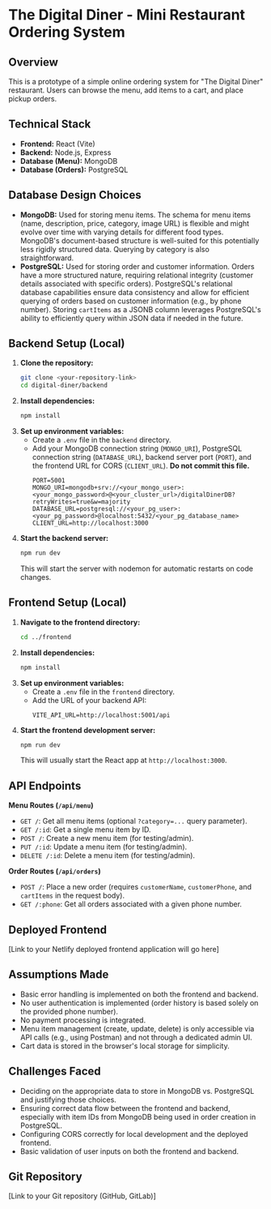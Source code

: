 # The Digital Diner - Mini Restaurant Ordering System

## Overview

This is a prototype of a simple online ordering system for "The Digital Diner" restaurant. Users can browse the menu, add items to a cart, and place pickup orders.

## Technical Stack

* **Frontend:** React (Vite)
* **Backend:** Node.js, Express
* **Database (Menu):** MongoDB
* **Database (Orders):** PostgreSQL

## Database Design Choices

* **MongoDB:** Used for storing menu items. The schema for menu items (name, description, price, category, image URL) is flexible and might evolve over time with varying details for different food types. MongoDB's document-based structure is well-suited for this potentially less rigidly structured data. Querying by category is also straightforward.
* **PostgreSQL:** Used for storing order and customer information. Orders have a more structured nature, requiring relational integrity (customer details associated with specific orders). PostgreSQL's relational database capabilities ensure data consistency and allow for efficient querying of orders based on customer information (e.g., by phone number). Storing `cartItems` as a JSONB column leverages PostgreSQL's ability to efficiently query within JSON data if needed in the future.

## Backend Setup (Local)

1.  **Clone the repository:**
    ```bash
    git clone <your-repository-link>
    cd digital-diner/backend
    ```
2.  **Install dependencies:**
    ```bash
    npm install
    ```
3.  **Set up environment variables:**
    * Create a `.env` file in the `backend` directory.
    * Add your MongoDB connection string (`MONGO_URI`), PostgreSQL connection string (`DATABASE_URL`), backend server port (`PORT`), and the frontend URL for CORS (`CLIENT_URL`). **Do not commit this file.**
        ```
        PORT=5001
        MONGO_URI=mongodb+srv://<your_mongo_user>:<your_mongo_password>@<your_cluster_url>/digitalDinerDB?retryWrites=true&w=majority
        DATABASE_URL=postgresql://<your_pg_user>:<your_pg_password>@localhost:5432/<your_pg_database_name>
        CLIENT_URL=http://localhost:3000
        ```
4.  **Start the backend server:**
    ```bash
    npm run dev
    ```
    This will start the server with nodemon for automatic restarts on code changes.

## Frontend Setup (Local)

1.  **Navigate to the frontend directory:**
    ```bash
    cd ../frontend
    ```
2.  **Install dependencies:**
    ```bash
    npm install
    ```
3.  **Set up environment variables:**
    * Create a `.env` file in the `frontend` directory.
    * Add the URL of your backend API:
        ```
        VITE_API_URL=http://localhost:5001/api
        ```
4.  **Start the frontend development server:**
    ```bash
    npm run dev
    ```
    This will usually start the React app at `http://localhost:3000`.

## API Endpoints

**Menu Routes (`/api/menu`)**

* `GET /`: Get all menu items (optional `?category=...` query parameter).
* `GET /:id`: Get a single menu item by ID.
* `POST /`: Create a new menu item (for testing/admin).
* `PUT /:id`: Update a menu item (for testing/admin).
* `DELETE /:id`: Delete a menu item (for testing/admin).

**Order Routes (`/api/orders`)**

* `POST /`: Place a new order (requires `customerName`, `customerPhone`, and `cartItems` in the request body).
* `GET /:phone`: Get all orders associated with a given phone number.

## Deployed Frontend

[Link to your Netlify deployed frontend application will go here]

## Assumptions Made

* Basic error handling is implemented on both the frontend and backend.
* No user authentication is implemented (order history is based solely on the provided phone number).
* No payment processing is integrated.
* Menu item management (create, update, delete) is only accessible via API calls (e.g., using Postman) and not through a dedicated admin UI.
* Cart data is stored in the browser's local storage for simplicity.

## Challenges Faced

* Deciding on the appropriate data to store in MongoDB vs. PostgreSQL and justifying those choices.
* Ensuring correct data flow between the frontend and backend, especially with item IDs from MongoDB being used in order creation in PostgreSQL.
* Configuring CORS correctly for local development and the deployed frontend.
* Basic validation of user inputs on both the frontend and backend.

## Git Repository

[Link to your Git repository (GitHub, GitLab)]